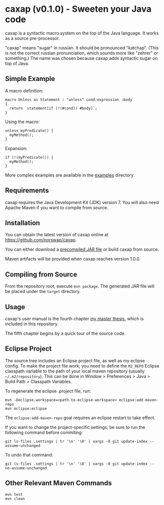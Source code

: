 # caxap (v0.1.0) - Sweeten your Java code

caxap is a syntactic macro system on the top of the Java language. It works as a
source pre-processor.

"caxap" means "sugar" in russian. It should be pronounced "katchap". (This is
not the correct russian pronunciation, which sounds more like "zehrer" or
something.) The name was chosen because caxap adds syntactic sugar on top of
Java.

## Simple Example

A macro definition:

    macro Unless as Statement : "unless" cond:expression :body
    {
      return `statement[if (!(#cond)) #body]`;
    }

Using the macro:

    unless myPredicate() {
      myMethod();
    }

Expansion:

    if (!(myPredicate()) {
      myMethod();
    }

More complex examples are available in the
[examples](https://github.com/norswap/caxap/tree/master/examples) directory.

## Requirements

caxap requires the Java Development Kit (JDK) version 7. You will also need
Apache Maven if you want to compile from source.

## Installation

You can obtain the latest version of caxap online at
https://github.com/norswap/caxap.

You can either download a [precompiled JAR
file](https://github.com/norswap/caxap/raw/master/prebuilt/caxap-1.0-SNAPSHOT.jar)
or build caxap from source.

Maven artifacts will be provided when caxap reaches version 1.0.0.

## Compiling from Source

From the repository root, execute `mvn package`. The generated JAR file will be
placed under the `target` directory.

## Usage

caxap's user manual is the fourth chapter [my master
thesis](https://github.com/norswap/caxap/raw/master/thesis/thesis.pdf), which is
included in this repository.

The fifth chapter begins by a quick tour of the source code.

## Eclipse Project

The source tree includes an Eclipse project file, as well as my eclipse config.
To make the project file work, you need to define the `M2_REPO` Eclipse
classpath variable to the path of your local maven repository (usually
`~/.m2/repository`). This can be done in Window > Preferences > Java > Build
Path > Classpath Variables.

To regenerate the eclipse .project file, run:

    mvn -Declipse.workspace=<path-to-eclipse-workspace> eclipse:add-maven-repo
    mvn eclipse:eclipse

The `eclipse:add-maven-repo` goal requires an eclipse restart to take effect.

If you want to change the project-specific settings, be sure to run the
following command before commiting:

    git ls-files .settings | tr '\n' '\0' | xargs -0 git update-index --assume-unchanged

To undo that command:

    git ls-files .settings | tr '\n' '\0' | xargs -0 git update-index --no-assume-unchanged

## Other Relevant Maven Commands

    mvn test
    mvn clean